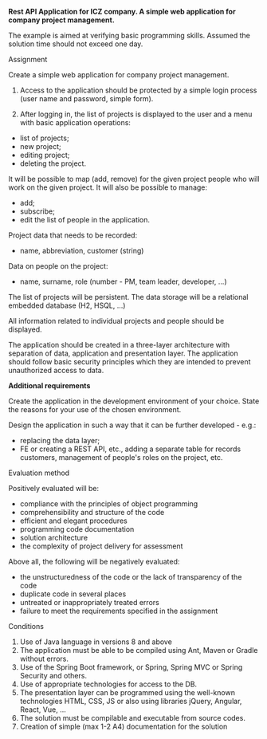 **Rest API Application for ICZ company. A simple web application for company project management.**

The example is aimed at verifying basic programming skills. Assumed
the solution time should not exceed one day.

Assignment

Create a simple web application for company project management.

1) Access to the application should be protected by a simple login process
(user name and password, simple form). 

2) After logging in, the list of projects is displayed to the user
and a menu with basic application operations: 

- list of projects; 
- new project; 
- editing project;
- deleting the project. 

It will be possible to map (add, remove) for the given project people who will work on the given project. 
It will also be possible to manage:

- add;
- subscribe; 
- edit the list of people in the application.

Project data that needs to be recorded:

- name, abbreviation, customer (string)

Data on people on the project:

- name, surname, role (number - PM, team leader, developer, ...)

The list of projects will be persistent. The data storage will be a relational embedded database
(H2, HSQL, ...)

All information related to individual projects and people should be displayed.

The application should be created in a three-layer architecture with separation of data, application and
presentation layer. The application should follow basic security principles which
they are intended to prevent unauthorized access to data.

**Additional requirements**

Create the application in the development environment of your choice. State the reasons for your use
of the chosen environment.

Design the application in such a way that it can be further developed - e.g.:

- replacing the data layer;
- FE or creating a REST API, etc., adding a separate table for records
customers, management of people's roles on the project, etc.

Evaluation method

Positively evaluated will be:

- compliance with the principles of object programming
- comprehensibility and structure of the code
- efficient and elegant procedures
- programming code documentation
- solution architecture
- the complexity of project delivery for assessment

Above all, the following will be negatively evaluated:

- the unstructuredness of the code or the lack of transparency of the code
- duplicate code in several places
- untreated or inappropriately treated errors
- failure to meet the requirements specified in the assignment

Conditions

1. Use of Java language in versions 8 and above
2. The application must be able to be compiled using Ant, Maven or Gradle without errors.
3. Use of the Spring Boot framework, or Spring, Spring MVC or Spring Security and others.
4. Use of appropriate technologies for access to the DB.
5. The presentation layer can be programmed using the well-known technologies 
HTML, CSS, JS or also using libraries jQuery, Angular, React, Vue, ...
6. The solution must be compilable and executable from source codes.
7. Creation of simple (max 1-2 A4) documentation for the solution